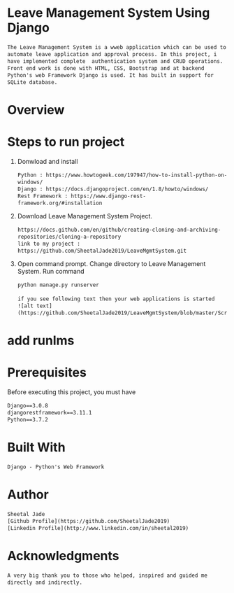 
# Leave Management System Using Django

    The Leave Management System is a wweb application which can be used to automate leave application and approval process. In this project, i have implemented complete  authentication system and CRUD operations. Front end work is done with HTML, CSS, Bootstrap and at backend Python's web Framework Django is used. It has built in support for SQLite database. 

# Overview

# Steps to run project

1) Donwload and install 

       Python : https://www.howtogeek.com/197947/how-to-install-python-on-windows/
       Django : https://docs.djangoproject.com/en/1.8/howto/windows/
       Rest Framework : https://www.django-rest-framework.org/#installation

2) Download Leave Management System Project. 

       https://docs.github.com/en/github/creating-cloning-and-archiving-repositories/cloning-a-repository 
       link to my project : https://github.com/SheetalJade2019/LeaveMgmtSystem.git

3) Open command prompt. Change directory to Leave Management System. Run command

       python manage.py runserver
    
       if you see following text then your web applications is started
       ![alt text](https://github.com/SheetalJade2019/LeaveMgmtSystem/blob/master/ScreenShots/runlms.png)
    
#      add runlms

# Prerequisites
Before executing this project, you must have 

    Django==3.0.8
    djangorestframework==3.11.1
    Python==3.7.2

# Built With

    Django - Python's Web Framework

# Author

    Sheetal Jade 
    [Github Profile](https://github.com/SheetalJade2019)
    [Linkedin Profile](http://www.linkedin.com/in/sheetal2019)
    
# Acknowledgments

    A very big thank you to those who helped, inspired and guided me directly and indirectly.
